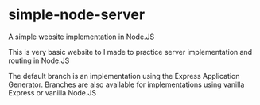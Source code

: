 # simple-node-server
A simple website implementation in Node.JS

This is very basic website to I made to practice server implementation and routing in Node.JS

The default branch is an implementation using the Express Application Generator. Branches are also available for implementations using vanilla Express or vanilla Node.JS
